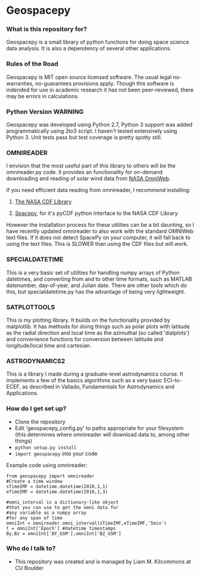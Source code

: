 # Geospacepy #

### What is this repository for? ###

Geospacepy is a small library of python functions for doing space science data analysis. It is also a dependency of several other applications.

### Rules of the Road ###

Geospacepy is MIT open source licensed software. The usual legal no-warranties, no-guarantees provisions apply. Though this software is indended for use in academic research it has not been peer-reviewed, there may be errors in calculations.  

### Python Version WARNING ###

Geospacepy was developed using Python 2.7, Python 3 support was added programmatically using 2to3 script. I haven't tested extensively using Python 3. Unit tests pass but test coverage is pretty spotty still.

### OMNIREADER ###

I envision that the most useful part of this library to others will be the omnireader.py code. It provides an functionality for on-demand downloading and reading of solar wind data from [NASA OmniWeb](http://omniweb.gsfc.nasa.gov/).

If you need efficient data reading from omnireader, I recommend installing:

1. [The NASA CDF Library](http://cdf.gsfc.nasa.gov/)

2. [Spacepy](https://pypi.python.org/pypi/SpacePy), for it's pyCDF python interface to the NASA CDF Library

However the installation process for these utilities can be a bit daunting, so I have recently updated omnireader to also work with the standard OMNIWeb text files. If it does not detect SpacePy on your computer, it will fall back to using the text files. This is SLOWER than using the CDF files but will work.

### SPECIALDATETIME ###

This is a very basic set of utilities for handling numpy arrays of Python datetimes, and converting from and to other time formats, such as MATLAB datenumber, day-of-year, and Julian date. There are other tools which do this, but specialdatetime.py has the advantage of being very lightweight.

### SATPLOTTOOLS ###

This is my plotting library. It builds on the functionality provided by matplotlib. It has methods for doing things such as polar plots with latitude as the radial direction and local time as the azimuthal (so called 'dialplots') and convenience functions for conversion between latitude and longitude/local time and cartesian. 

### ASTRODYNAMICS2 ###

This is a library I made during a graduate-level astrodynamics course. It implements a few of the basics algorithms such as a very basic ECI-to-ECEF, as described in Vallado, Fundamentals for Astrodynamics and Applications. 

### How do I get set up? ###

* Clone the repository
* Edit 'geospacepy_config.py' to paths appropriate for your filesystem (this determines where omnireader will download data to, among other things)
* `python setup.py install`
* `import geospacepy` into your code

Example code using omnireader:
```{python}
from geospacepy import omnireader
#Create a time window
sTimeIMF = datetime.datetime(2010,1,1)
eTimeIMF = datetime.datetime(2010,1,3)

#omni_interval is a dictionary-like object 
#that you can use to get the omni data for
#any variable as a numpy array 
#for any span of time
omniInt = omnireader.omni_interval(sTimeIMF,eTimeIMF,'5min')
t = omniInt['Epoch'] #datetime timestamps
By,Bz = omniInt['BY_GSM'],omniInt['BZ_GSM']

```

### Who do I talk to? ###

* This repository was created and is managed by Liam M. Kilcommons at CU Boulder

